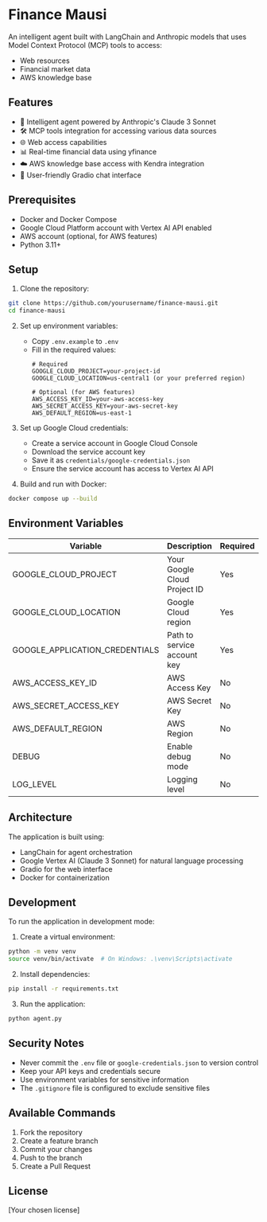 # Finance Mausi

An intelligent agent built with LangChain and Anthropic models that uses Model Context Protocol (MCP) tools to access:
- Web resources
- Financial market data
- AWS knowledge base

## Features

- 🤖 Intelligent agent powered by Anthropic's Claude 3 Sonnet
- 🛠️ MCP tools integration for accessing various data sources
- 🌐 Web access capabilities
- 📊 Real-time financial data using yfinance
- ☁️ AWS knowledge base access with Kendra integration
- 💬 User-friendly Gradio chat interface

## Prerequisites

- Docker and Docker Compose
- Google Cloud Platform account with Vertex AI API enabled
- AWS account (optional, for AWS features)
- Python 3.11+

## Setup

1. Clone the repository:
```bash
git clone https://github.com/yourusername/finance-mausi.git
cd finance-mausi
```

2. Set up environment variables:
   - Copy `.env.example` to `.env`
   - Fill in the required values:
     ```
     # Required
     GOOGLE_CLOUD_PROJECT=your-project-id
     GOOGLE_CLOUD_LOCATION=us-central1 (or your preferred region)
     
     # Optional (for AWS features)
     AWS_ACCESS_KEY_ID=your-aws-access-key
     AWS_SECRET_ACCESS_KEY=your-aws-secret-key
     AWS_DEFAULT_REGION=us-east-1
     ```

3. Set up Google Cloud credentials:
   - Create a service account in Google Cloud Console
   - Download the service account key
   - Save it as `credentials/google-credentials.json`
   - Ensure the service account has access to Vertex AI API

4. Build and run with Docker:
```bash
docker compose up --build
```

## Environment Variables

| Variable | Description | Required | Default |
|----------|-------------|----------|---------|
| GOOGLE_CLOUD_PROJECT | Your Google Cloud Project ID | Yes | - |
| GOOGLE_CLOUD_LOCATION | Google Cloud region | Yes | us-central1 |
| GOOGLE_APPLICATION_CREDENTIALS | Path to service account key | Yes | ./credentials/google-credentials.json |
| AWS_ACCESS_KEY_ID | AWS Access Key | No | - |
| AWS_SECRET_ACCESS_KEY | AWS Secret Key | No | - |
| AWS_DEFAULT_REGION | AWS Region | No | us-east-1 |
| DEBUG | Enable debug mode | No | false |
| LOG_LEVEL | Logging level | No | INFO |

## Architecture

The application is built using:
- LangChain for agent orchestration
- Google Vertex AI (Claude 3 Sonnet) for natural language processing
- Gradio for the web interface
- Docker for containerization

## Development

To run the application in development mode:

1. Create a virtual environment:
```bash
python -m venv venv
source venv/bin/activate  # On Windows: .\venv\Scripts\activate
```

2. Install dependencies:
```bash
pip install -r requirements.txt
```

3. Run the application:
```bash
python agent.py
```

## Security Notes

- Never commit the `.env` file or `google-credentials.json` to version control
- Keep your API keys and credentials secure
- Use environment variables for sensitive information
- The `.gitignore` file is configured to exclude sensitive files

## Available Commands

1. Fork the repository
2. Create a feature branch
3. Commit your changes
4. Push to the branch
5. Create a Pull Request

## License

[Your chosen license] 